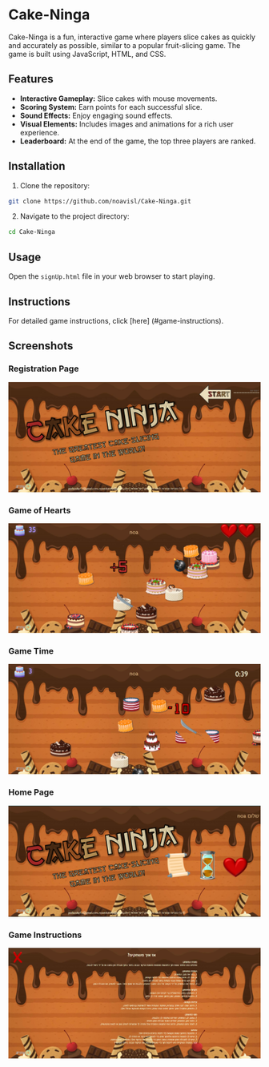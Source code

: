 # Cake-Ninga

Cake-Ninga is a fun, interactive game where players slice cakes as quickly and accurately as possible, similar to a popular fruit-slicing game. The game is built using JavaScript, HTML, and CSS.

## Features

- **Interactive Gameplay:** Slice cakes with mouse movements.
- **Scoring System:** Earn points for each successful slice.
- **Sound Effects:** Enjoy engaging sound effects.
- **Visual Elements:** Includes images and animations for a rich user experience.
- **Leaderboard:** At the end of the game, the top three players are ranked.

## Installation

1. Clone the repository:
 ```bash
 git clone https://github.com/noavisl/Cake-Ninga.git
 ```
2. Navigate to the project directory:
 ```bash
 cd Cake-Ninga
 ```

## Usage

Open the `signUp.html` file in your web browser to start playing.

## Instructions

For detailed game instructions, click [here] (#game-instructions).

## Screenshots

### Registration Page

![Registration Page](Description%20pictures/Registration%20page.png)

### Game of Hearts

![Game of Hearts](Description%20pictures/game%20of%20hearts.png)

### Game Time

![Game Time](Description%20pictures/game%20time.png)

### Home Page

![Home Page](Description%20pictures/home%20page.png)

### Game Instructions

![Game Instructions](Description%20pictures/Game%20Instructions.png)
